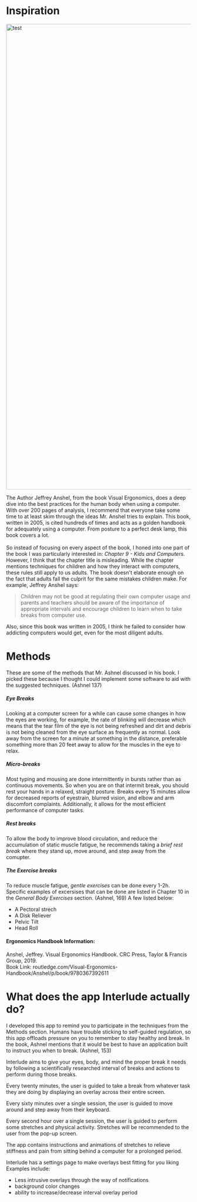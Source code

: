 # Inspiration
<img width="1269" alt="test" src="https://user-images.githubusercontent.com/68393684/188495793-ee23cae6-fc9b-444a-8a9b-271c9327dbb0.png">


The Author Jeffrey Anshel, from the book Visual Ergonomics, does a deep dive into the best practices for the human body when using a computer. With over 200 pages of analysis, I recommend that everyone take some time to at least skim through the ideas Mr. Anshel tries to explain. This book, written in 2005, is cited hundreds of times and acts as a golden handbook for adequately using a computer. From posture to a perfect desk lamp, this book covers a lot.
<br />
<br />
So instead of focusing on every aspect of the book, I honed into one part of the book I was particularly interested in: *Chapter 9 - Kids and Computers.*  However, I think that the chapter title is misleading. While the chapter mentions techniques for children and how they interact with computers, these rules still apply to us adults. The book doesn't elaborate enough on the fact that adults fall the culprit for the same mistakes children make.
For example, Jeffrey Anshel says:

> Children may not be good at regulating their own computer usage
and parents and teachers should be aware of the importance of appropriate
intervals and encourage children to learn when to take breaks from computer
use.

Also, since this book was written in 2005, I think he failed to consider how addicting computers would get, even for the most diligent adults.


# Methods
These are some of the methods that Mr. Ashnel discussed in his book. I picked these because I thought I could implement some software to aid with the suggested techniques. (Ashnel 137)

##### Eye Breaks
Looking at a computer screen for a while can cause
some changes in how the eyes are working, for example, the rate of
blinking will decrease which means that the tear film of the eye is
not being refreshed and dirt and debris is not being cleaned from
the eye surface as frequently as normal.
Look away from the screen for a minute at something in the distance, preferable something more than 20 feet away to allow for the muscles in the eye to relax.

##### Micro-breaks
Most typing and mousing are done intermittently in bursts rather than as continuous movements.
So when you are on that intermit break, you should rest your hands in a relaxed, straight posture. Breaks every 15 minutes allow for decreased reports of eyestrain, blurred vision, and elbow and arm discomfort complaints. Additionally, it allows for the most efficient performance of computer tasks.

##### Rest breaks
To allow the body to improve blood circulation, and reduce the accumulation of static muscle fatigue, he recommends taking a *brief rest break* where they stand up, move around, and step away from the comupter. 

##### The Exercise breaks
To reduce muscle fatigue, *gentle exercises* can be done every 1-2h. Specific examples of excersises that can be done are listed in Chapter 10 in the *General Body Exercises* section. (Ashnel, 169)
A few listed below:
- A Pectoral strech
- A Disk Reliever
- Pelvic Tilt
- Head Roll



#### Ergonomics Handbook Information:
Anshel, Jeffrey. Visual Ergonomics Handbook. CRC Press, Taylor &amp; Francis Group, 2019.<br />
Book Link: routledge.com/Visual-Ergonomics-Handbook/Anshel/p/book/9780367392611

# What does the app Interlude actually do?

I developed this app to remind you to participate in the techniques from the Methods section. Humans have trouble sticking to self-guided regulation, so this app offloads pressure on you to remember to stay healthy and break. In the book, Ashnel mentions that it would be best to have an application built to instruct you when to break. (Ashnel, 153)

Interlude aims to give your eyes, body, and mind the proper break it needs by following a scientifically researched interval of breaks and actions to perform during those breaks. 

Every twenty minutes, the user is guided to take a break from whatever task they are doing by displaying an overlay across their entire screen. 

Every sixty minutes over a single session, the user is guided to move around and step away from their keyboard.

Every second hour over a single session, the user is guided to perform some stretches and physical activity. Stretches will be recommended to the user from the pop-up screen.

The app contains instructions and animations of stretches to relieve stiffness and pain from sitting behind a computer for a prolonged period.

Interlude has a settings page to make overlays best fitting for you liking
Examples include:
- Less intrusive overlays through the way of notifications
- background color changes
- ability to increase/decrease interval overlay period





